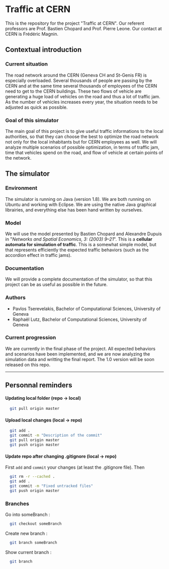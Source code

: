 # Traffic at CERN

This is the repository for the project "Traffic at CERN". Our referent professors are Prof. Bastien Chopard and Prof. Pierre Leone. Our contact at CERN is Frédéric Magnin.

## Contextual introduction

### Current situation

The road network around the CERN (Geneva CH and St-Genis FR) is especially overloaded. Several thousands of people are passing by the CERN and at the same time several thousands of employees of the CERN need to get to the CERN buildings. These two flows of vehicle are generating a huge load of vehicles on the road and thus a lot of traffic jam. As the number of vehicles increases every year, the situation needs to be adjusted as quick as possible.

### Goal of this simulator

The main goal of this project is to give useful traffic informations to the local authorities, so that they can choose the best to optimize the road network not only for the local inhabitants but for CERN employees as well. We will analyze multiple scenarios of possible optimization, in terms of traffic jam, time that vehicles spend on the road, and flow of vehicle at certain points of the network.

## The simulator

### Environment

The simulator is running on Java (version 1.8). We are both running on Ubuntu and working with Eclipse. We are using the native Java graphical librairies, and everything else has been hand written by ourselves.

### Model

We will use the model presented by Bastien Chopard and Alexandre Dupuis in "*Networks and Spatial Economics, 3: (2003) 9–21*". This is a **cellular automata for simulation of traffic**. This is a somewhat simple model, but that represents efficiently the expected traffic behaviors (such as the accordion effect in traffic jams).

### Documentation

We will provide a complete documentation of the simulator, so that this project can be as useful as possible in the future.

### Authors

- Pavlos Tserevelakis, Bachelor of Computational Sciences, University of Geneva
- Raphaël Lutz, Bachelor of Computational Sciences, University of Geneva

### Current progression

We are currently in the final phase of the project. All expected behaviors and scenarios have been implemented, and we are now analyzing the simulation data and writting the final report. The 1.0 version will be soon released on this repo.

-----

## Personnal reminders

#### Updating local folder (repo -> local)

```sh
  git pull origin master
```

#### Upload local changes (local -> repo)

```sh
  git add .
  git commit -m "Description of the commit"
  git pull origin master
  git push origin master
```

#### Update repo after changing .gitignore (local -> repo)

First `add` and `commit` your changes (at least the .gitignore file). Then

```sh
  git rm -r --cached .
  git add .
  git commit -m "Fixed untracked files"
  git push origin master
```

### Branches

Go into someBranch :

```sh
  git checkout someBranch
```

Create new branch :

```sh
  git branch someBranch
```

Show current branch :

```sh
  git branch
```

